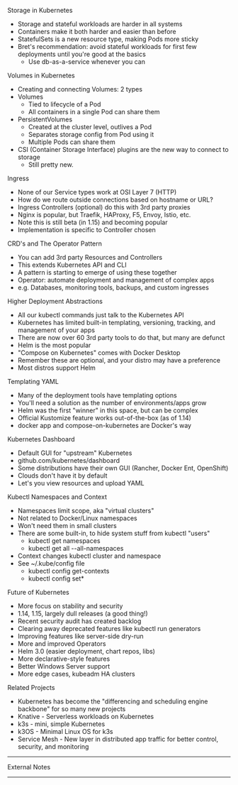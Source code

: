 Storage in Kubernetes
  - Storage and stateful workloads are harder in all systems
  - Containers make it both harder and easier than before
  - StatefulSets is a new resource type, making Pods more sticky
  - Bret's recommendation: avoid stateful workloads for first few deployments until you're good at the basics
    - Use db-as-a-service whenever you can

Volumes in Kubernetes
  - Creating and connecting Volumes: 2 types
  - Volumes
    - Tied to lifecycle of a Pod
    - All containers in a single Pod can share them
  - PersistentVolumes
    - Created at the cluster level, outlives a Pod
    - Separates storage config from Pod using it
    - Multiple Pods can share them
  - CSI (Container Storage Interface) plugins are the new way to connect to storage
    - Still pretty new.

Ingress
  - None of our Service types work at OSI Layer 7 (HTTP)
  - How do we route outside connections based on hostname or URL?
  - Ingress Controllers (optional) do this with 3rd party proxies
  - Nginx is popular, but Traefik, HAProxy, F5, Envoy, Istio, etc.
  - Note this is still beta (in 1.15) and becoming popular
  - Implementation is specific to Controller chosen

CRD's and The Operator Pattern
  - You can add 3rd party Resources and Controllers
  - This extends Kubernetes API and CLI
  - A pattern is starting to emerge of using these together
  - Operator: automate deployment and management of complex apps
  - e.g. Databases, monitoring tools, backups, and custom ingresses

Higher Deployment Abstractions
  - All our kubectl commands just talk to the Kubernetes API
  - Kubernetes has limited built-in templating, versioning, tracking, and management of your apps
  - There are now over 60 3rd party tools to do that, but many are defunct
  - Helm is the most popular
  - "Compose on Kubernetes" comes with Docker Desktop
  - Remember these are optional, and your distro may have a preference
  - Most distros support Helm

Templating YAML
  - Many of the deployment tools have templating options
  - You'll need a solution as the number of environments/apps grow
  - Helm was the first "winner" in this space, but can be complex
  - Official Kustomize feature works out-of-the-box (as of 1.14)
  - docker app and compose-on-kubernetes are Docker's way

Kubernetes Dashboard
  - Default GUI for "upstream" Kubernetes
  - github.com/kubernetes/dashboard
  - Some distributions have their own GUI (Rancher, Docker Ent, OpenShift)
  - Clouds don't have it by default
  - Let's you view resources and upload YAML

Kubectl Namespaces and Context
  - Namespaces limit scope, aka "virtual clusters"
  - Not related to Docker/Linux namespaces
  - Won't need them in small clusters
  - There are some built-in, to hide system stuff from kubectl "users"
    - kubectl get namespaces
    - kubectl get all --all-namespaces
  - Context changes kubectl cluster and namespace
  - See ~/.kube/config file
    - kubectl config get-contexts
    - kubectl config set*

Future of Kubernetes
  - More focus on stability and security
  - 1.14, 1.15, largely dull releases (a good thing!)
  - Recent security audit has created backlog
  - Clearing away deprecated features like kubectl run generators
  - Improving features like server-side dry-run
  - More and improved Operators
  - Helm 3.0 (easier deployment, chart repos, libs)
  - More declarative-style features
  - Better Windows Server support
  - More edge cases, kubeadm HA clusters

Related Projects
  - Kubernetes has become the "differencing and scheduling engine backbone" for so many new projects
  - Knative - Serverless workloads on Kubernetes
  - k3s - mini, simple Kubernetes
  - k3OS - Minimal Linux OS for k3s
  - Service Mesh - New layer in distributed app traffic for better control, security, and monitoring

---------------------------

External Notes

---------------------------
